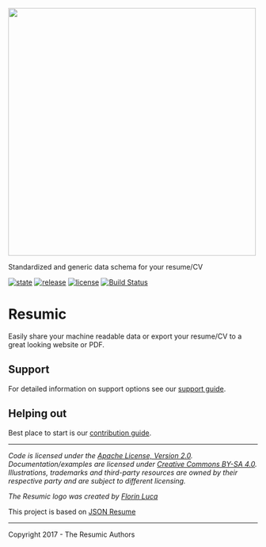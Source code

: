 <a href='https://resumic.org'><img src='https://raw.githubusercontent.com/resumic/schema/master/media/logo.svg?sanitize=true' width='500'/></a>

Standardized and generic data schema for your resume/CV

 [![state](https://img.shields.io/badge/state-alpha-blue.svg)]() [![release](https://img.shields.io/github/release/resumic/schema.svg)](https://github.com/resumic/schema/releases) [![license](https://img.shields.io/github/license/resumic/schema.svg)](LICENSE) [![Build Status](https://travis-ci.org/resumic/schema.svg?branch=master)](https://travis-ci.org/resumic/schema)



# Resumic
Easily share your machine readable data or export your resume/CV to a great looking website or PDF.

## Support
For detailed information on support options see our [support guide](/SUPPORT.md).

## Helping out
Best place to start is our [contribution guide](/CONTRIBUTING.md).

----

*Code is licensed under the [Apache License, Version 2.0](/LICENSE).*  
*Documentation/examples are licensed under [Creative Commons BY-SA 4.0](/docs/LICENSE).*  
*Illustrations, trademarks and third-party resources are owned by their respective party and are subject to different licensing.*

*The Resumic logo was created by [Florin Luca](https://99designs.com/profiles/florinluca)*

This project is based on [JSON Resume](https://github.com/jsonresume)

---

Copyright 2017 - The Resumic Authors
